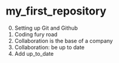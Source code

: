 # my_first_repository
0. Setting up Git and Github
1. Coding fury road
2. Collaboration is the base of a company
3. Collaboration: be up to date 
4. Add up_to_date
